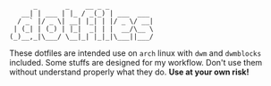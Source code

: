 ```
      _       _    __ _ _
   __| | ___ | |_ / _(_) | ___  ___
  / _` |/ _ \| __| |_| | |/ _ \/ __|
 | (_| | (_) | |_|  _| | |  __/\__ \
(_)__,_|\___/ \__|_| |_|_|\___||___/

```
These dotfiles are intended use on `arch` linux with `dwm` and `dwmblocks` included. Some stuffs are designed for my workflow. Don't use them without understand properly what they do. **Use at your own risk!**
